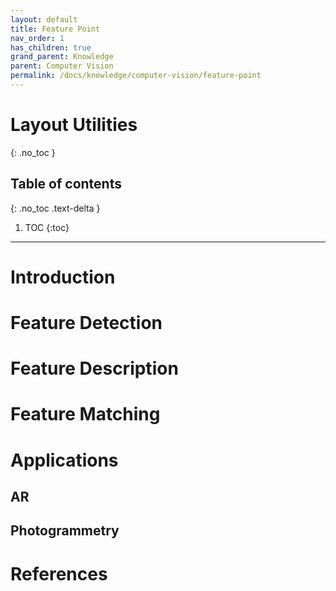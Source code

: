 ```yaml
---
layout: default
title: Feature Point
nav_order: 1
has_children: true
grand_parent: Knowledge
parent: Computer Vision
permalink: /docs/knowledge/computer-vision/feature-point
---
```


# Layout Utilities
{: .no_toc }

## Table of contents
{: .no_toc .text-delta }

1. TOC
{:toc}

---

# Introduction

# Feature Detection

# Feature Description

# Feature Matching

# Applications

## AR

## Photogrammetry

# References
